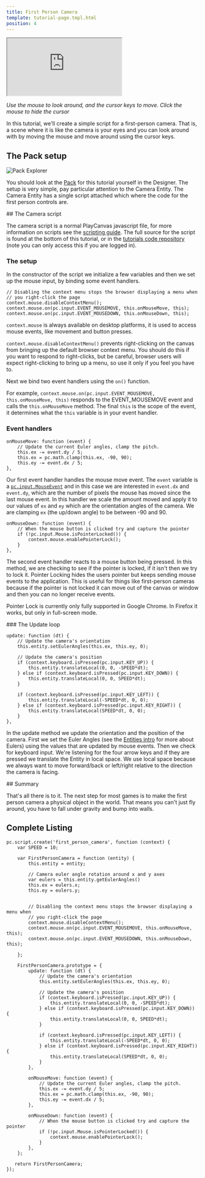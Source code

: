 ```yaml
---
title: First Person Camera
template: tutorial-page.tmpl.html
position: 4
---
```


<iframe src="http://apps.playcanvas.com/playcanvas/tutorials/first_person_camera?overlay=false" ></iframe>

*Use the mouse to look around, and the cursor keys to move. Click the mouse to hide the cursor*

In this tutorial, we'll create a simple script for a first-person camera. That is, a scene where it is like the camera is your eyes and you can look around with by moving the mouse and move around using the cursor keys.

## The Pack setup

![Pack Explorer](/images/tutorials/first_person_camera_pack2.png)

You should look at the [Pack][designer] for this tutorial yourself in the Designer. The setup is very simple, pay particular attention to the Camera Entity. The Camera Entity has a single script attached which where the code for the first person controls are.

## The Camera script

The camera script is a normal PlayCanvas javascript file, for more information on scripts see the [scripting guide][scripting_guide]. The full source for the script is found at the bottom of this tutorial, or in the [tutorials code repository][tutorials_code] (note you can only access this if you are logged in).

### The setup

In the constructor of the script we initialize a few variables and then we set up the mouse input, by binding some event handlers.

~~~javascript~~~
// Disabling the context menu stops the browser displaying a menu when
// you right-click the page
context.mouse.disableContextMenu();
context.mouse.on(pc.input.EVENT_MOUSEMOVE, this.onMouseMove, this);
context.mouse.on(pc.input.EVENT_MOUSEDOWN, this.onMouseDown, this);
~~~

`context.mouse` is always available on desktop platforms, it is used to access mouse events, like movement and button presses.

`context.mouse.disableContextMenu()` prevents right-clicking on the canvas from bringing up the default browser context menu. You should do this if you want to respond to right-clicks, but be careful, browser users will expect right-clicking to bring up a menu, so use it only if you feel you have to.

Next we bind two event handlers using the `on()` function.

For example, `context.mouse.on(pc.input.EVENT_MOUSEMOVE, this.onMouseMove, this)` responds to the EVENT_MOUSEMOVE event and calls the `this.onMouseMove` method. The final `this` is the scope of the event, it determines what the `this` variable is in your event handler.

### Event handlers

~~~javascript~~~
onMouseMove: function (event) {
    // Update the current Euler angles, clamp the pitch.
    this.ex -= event.dy / 5;
    this.ex = pc.math.clamp(this.ex, -90, 90);
    this.ey -= event.dx / 5;
},
~~~

Our first event handler handles the mouse move event. The `event` variable is a [`pc.input.MouseEvent`][mouse_event] and in this case we are interested in `event.dx` and `event.dy`, which are the number of pixels the mouse has moved since the last mouse event. In this handler we scale the amount moved and apply it to our values of `ex` and `ey` which are the orientation angles of the camera. We are clamping `ex` (the up/down angle) to be between -90 and 90.

~~~javascript~~~
onMouseDown: function (event) {
    // When the mouse button is clicked try and capture the pointer
    if (!pc.input.Mouse.isPointerLocked()) {
        context.mouse.enablePointerLock();
    }
},
~~~

The second event handler reacts to a mouse button being pressed. In this method, we are checking to see if the pointer is locked, if it isn't then we try to lock it. Pointer Locking hides the users pointer but keeps sending mouse events to the application. This is useful for things like first-person cameras because if the pointer is not locked it can move out of the canvas or window and then you can no longer receive events.

<div class="pc-notice-message pc-small">
Pointer Lock is currently only fully supported in Google Chrome. In Firefox it works, but only in full-screen mode.
</div>

### The Update loop

~~~javascript~~~
update: function (dt) {
    // Update the camera's orientation
    this.entity.setEulerAngles(this.ex, this.ey, 0);

    // Update the camera's position
    if (context.keyboard.isPressed(pc.input.KEY_UP)) {
        this.entity.translateLocal(0, 0, -SPEED*dt);
    } else if (context.keyboard.isPressed(pc.input.KEY_DOWN)) {
        this.entity.translateLocal(0, 0, SPEED*dt);
    }

    if (context.keyboard.isPressed(pc.input.KEY_LEFT)) {
        this.entity.translateLocal(-SPEED*dt, 0, 0);
    } else if (context.keyboard.isPressed(pc.input.KEY_RIGHT)) {
        this.entity.translateLocal(SPEED*dt, 0, 0);
    }
},
~~~

In the update method we update the orientation and the position of the camera. First we set the Euler Angles (see the [Entities intro][entities_intro] for more about Eulers) using the values that are updated by mouse events. Then we check for keyboard input. We're listening for the four arrow keys and if they are pressed we translate the Entity in local space. We use local space because we always want to move forward/back or left/right relative to the direction the camera is facing.

## Summary

That's all there is to it. The next step for most games is to make the first person camera a physical object in the world. That means you can't just fly around, you have to fall under gravity and bump into walls.

## Complete Listing

~~~javascript~~~
pc.script.create('first_person_camera', function (context) {
    var SPEED = 10;

    var FirstPersonCamera = function (entity) {
        this.entity = entity;

        // Camera euler angle rotation around x and y axes
        var eulers = this.entity.getEulerAngles()
        this.ex = eulers.x;
        this.ey = eulers.y;


        // Disabling the context menu stops the browser displaying a menu when
        // you right-click the page
        context.mouse.disableContextMenu();
        context.mouse.on(pc.input.EVENT_MOUSEMOVE, this.onMouseMove, this);
        context.mouse.on(pc.input.EVENT_MOUSEDOWN, this.onMouseDown, this);

    };

    FirstPersonCamera.prototype = {
        update: function (dt) {
            // Update the camera's orientation
            this.entity.setEulerAngles(this.ex, this.ey, 0);

            // Update the camera's position
            if (context.keyboard.isPressed(pc.input.KEY_UP)) {
                this.entity.translateLocal(0, 0, -SPEED*dt);
            } else if (context.keyboard.isPressed(pc.input.KEY_DOWN)) {
                this.entity.translateLocal(0, 0, SPEED*dt);
            }

            if (context.keyboard.isPressed(pc.input.KEY_LEFT)) {
                this.entity.translateLocal(-SPEED*dt, 0, 0);
            } else if (context.keyboard.isPressed(pc.input.KEY_RIGHT)) {
                this.entity.translateLocal(SPEED*dt, 0, 0);
            }
        },

        onMouseMove: function (event) {
            // Update the current Euler angles, clamp the pitch.
            this.ex -= event.dy / 5;
            this.ex = pc.math.clamp(this.ex, -90, 90);
            this.ey -= event.dx / 5;
        },

        onMouseDown: function (event) {
            // When the mouse button is clicked try and capture the pointer
            if (!pc.input.Mouse.isPointerLocked()) {
                context.mouse.enablePointerLock();
            }
        },
    };

   return FirstPersonCamera;
});
~~~

[designer]: http://playcanvas.com/playcanvas/tutorials/designer/pack/e22564b3-d380-4352-8e69-4fb0155f025a
[scripting_guide]: /user-manual/scripting/
[tutorials_code]: https://playcanvas.com/playcanvas/tutorials/code
[mouse_event]: /engine/api/stable/symbols/pc.input.MouseEvent.html
[entities_intro]: /tutorials/beginner/manipulating-entities/
